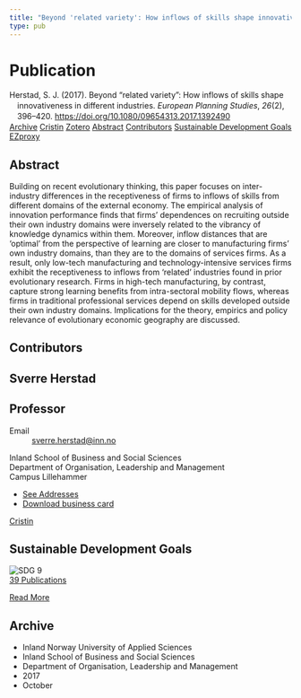 ```yaml
---
title: "Beyond 'related variety': How inflows of skills shape innovativeness in different industries"
type: pub
---
```

<h1>Publication</h1>
<article id="csl-bib-container-VJVXWPJW" class="csl-bib-container">
  <div class="csl-bib-body" style="line-height: 1.35; padding-left: 1em; text-indent:-1em;">
  <div class="csl-entry">Herstad, S. J. (2017). Beyond &#x201C;related variety&#x201D;: How inflows of skills shape innovativeness in different industries. <i>European Planning Studies</i>, <i>26</i>(2), 396&#x2013;420. <a href="https://doi.org/10.1080/09654313.2017.1392490">https://doi.org/10.1080/09654313.2017.1392490</a></div>
</div>
  <div class="csl-bib-buttons">
    <a href="#taxonomy-article-VJVXWPJW" class="csl-bib-button">Archive</a>
    <a href="https://app.cristin.no/results/show.jsf?id=1507753" alt="Cristin URL" class="csl-bib-button">Cristin</a>
    <a href="http://zotero.org/groups/5022929/items/VJVXWPJW" alt="Zotero URL" class="csl-bib-button">Zotero</a>
    <a href="#abstract-article-VJVXWPJW" class="csl-bib-button">Abstract</a>
    <a href="#contributors-article-VJVXWPJW" class="csl-bib-button">Contributors</a>
    <a href="#sdg-article-VJVXWPJW" class="csl-bib-button">Sustainable Development Goals</a>
    <a href="http://ezproxy.inn.no/login?url=https://doi.org/10.1080/09654313.2017.1392490" class="csl-bib-button">EZproxy</a>
  </div>
  <div id="csl-bib-meta-container-VJVXWPJW"></div>
</article>
<div id="csl-bib-meta-VJVXWPJW" class="csl-bib-meta">
  <article id="abstract-article-VJVXWPJW" class="abstract-article">
    <h1>Abstract</h1>
    Building on recent evolutionary thinking, this paper focuses on inter-industry differences in the receptiveness of firms to inflows of skills from different domains of the external economy. The empirical analysis of innovation performance finds that firms’ dependences on recruiting outside their own industry domains were inversely related to the vibrancy of knowledge dynamics within them. Moreover, inflow distances that are ‘optimal’ from the perspective of learning are closer to manufacturing firms’ own 
industry domains, than they are to the domains of services firms. As a result, only low-tech manufacturing and technology-intensive services firms exhibit the receptiveness to inflows from ‘related’ industries found in prior evolutionary research. Firms in high-tech manufacturing, by contrast, capture strong learning benefits from intra-sectoral mobility flows, whereas firms in traditional professional services depend on skills developed outside their own industry domains. Implications for the theory, empirics and policy relevance of evolutionary economic geography are discussed.
  </article>
  <article id="contributors-article-VJVXWPJW" class="contributors-article">
    <h1>Contributors</h1>
    <div class="personas">
<div class="vrtx-hinn-person-card">
<div class="photo">
<i class="lar la-user-circle missing-person"></i>
</div>
<div class="info">
<hgroup><h1>Sverre Herstad</h1>
<h2>Professor</h2>
</hgroup><dl>
<dt>Email</dt>
<dd>
<a href="mailto:sverre.herstad@inn.no">sverre.herstad@inn.no</a>
</dd>
</dl>
<p>
Inland School of Business and Social Sciences<br>
Department of Organisation, Leadership and Management<br>
Campus Lillehammer
</p>
<ul class="vrtx-hinn-links">
<li><a href="https://www.inn.no/english/find-an-employee/sverre-herstad.html#vrtx-hinn-addresses">See Addresses</a></li>
<li><a href="https://www.inn.no/english/find-an-employee/sverre-herstad.html?vrtx=vcf">Download business card</a></li>
</ul>
</div>
</div>
<a href="https://app.cristin.no/persons/show.jsf?id=13858" alt="Cristin URL" class="personas-cristin">Cristin</a>
</div>
  </article>
  <article id="sdg-article-VJVXWPJW" class="sdg-article">
    <h1>Sustainable Development Goals</h1>
    <div class="sdg-container"><div id="sdg9" class="sdg">
<img src="{{< params subfolder >}}images/sdg/sdg09_en.png" class="image" alt="SDG 9">
<div class="sdg-overlay">
<a href="{{< params subfolder >}}en/archive/?sdg=9#archive" class="sdg-publication-count"><span>39</span> Publications</a>
<p><a href="https://sdgs.un.org/goals/goal9" class="sdg-read-more">Read More</a></p>
</div>
</div></div>
  </article>
  <article id="taxonomy-article-VJVXWPJW" class="taxonomy-article">
    <h1>Archive</h1>
    <ul>
      <li>Inland Norway University of Applied Sciences</li>
      <li>Inland School of Business and Social Sciences</li>
      <li>Department of Organisation, Leadership and Management</li>
      <li>2017</li>
      <li>October</li>
    </ul>
  </article>
</div>
